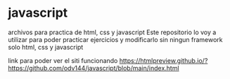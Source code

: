 # javascript
archivos para practica de html, css y javascript
Este repositorio lo voy a utilizar para poder practicar ejercicios y modificarlo sin ningun framework solo html, css y javascript

link para poder ver el siti funcionando
https://htmlpreview.github.io/?https://github.com/odv144/javascript/blob/main/index.html
